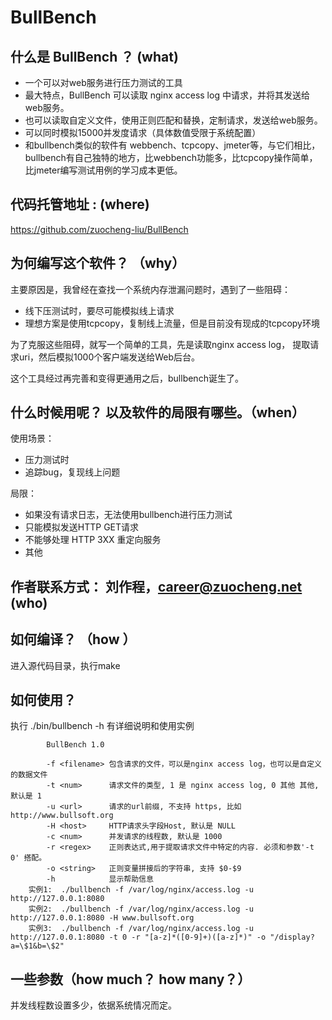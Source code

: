 # BullBench

## 什么是 BullBench ？ (what)

*   一个可以对web服务进行压力测试的工具
*   最大特点，BullBench 可以读取 nginx access log 中请求，并将其发送给web服务。
*   也可以读取自定义文件，使用正则匹配和替换，定制请求，发送给web服务。
*   可以同时模拟15000并发度请求（具体数值受限于系统配置）
*   和bullbench类似的软件有 webbench、tcpcopy、jmeter等，与它们相比，bullbench有自己独特的地方，比webbench功能多，比tcpcopy操作简单，比jmeter编写测试用例的学习成本更低。

## 代码托管地址 : (where)

<https://github.com/zuocheng-liu/BullBench>

## 为何编写这个软件？ （why）

主要原因是，我曾经在查找一个系统内存泄漏问题时，遇到了一些阻碍：

*   线下压测试时，要尽可能模拟线上请求
*   理想方案是使用tcpcopy，复制线上流量，但是目前没有现成的tcpcopy环境

为了克服这些阻碍，就写一个简单的工具，先是读取nginx access log， 提取请求uri，然后模拟1000个客户端发送给Web后台。

这个工具经过再完善和变得更通用之后，bullbench诞生了。

## 什么时候用呢？ 以及软件的局限有哪些。（when）

使用场景：

*   压力测试时
*   追踪bug，复现线上问题

局限：

*   如果没有请求日志，无法使用bullbench进行压力测试
*   只能模拟发送HTTP GET请求
*   不能够处理 HTTP 3XX 重定向服务
*   其他

## 作者联系方式： 刘作程，career@zuocheng.net (who)

## 如何编译？ （how ）

进入源代码目录，执行make

## 如何使用？

执行 ./bin/bullbench -h 有详细说明和使用实例

```
        BullBench 1.0
    
        -f <filename> 包含请求的文件，可以是nginx access log，也可以是自定义的数据文件
        -t <num>      请求文件的类型, 1 是 nginx access log, 0 其他 其他, 默认是 1
        -u <url>      请求的url前缀, 不支持 https, 比如 http://www.bullsoft.org
        -H <host>     HTTP请求头字段Host, 默认是 NULL
        -c <num>      并发请求的线程数, 默认是 1000
        -r <regex>    正则表达式,用于提取请求文件中特定的内容. 必须和参数'-t 0' 搭配。
        -o <string>   正则变量拼接后的字符串, 支持 $0-$9
        -h            显示帮助信息
    实例1:  ./bullbench -f /var/log/nginx/access.log -u http://127.0.0.1:8080
    实例2:  ./bullbench -f /var/log/nginx/access.log -u http://127.0.0.1:8080 -H www.bullsoft.org
    实例3:  ./bullbench -f /var/log/nginx/access.log -u http://127.0.0.1:8080 -t 0 -r "[a-z]*([0-9]+)([a-z]*)" -o "/display?a=\$1&b=\$2"
```    

## 一些参数（how much？ how many？）

并发线程数设置多少，依据系统情况而定。

